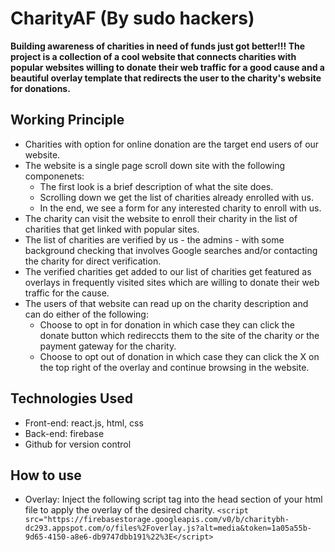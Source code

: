 # CharityAF (By sudo hackers)


**Building awareness of charities in need of funds just got better!!! The project is a collection of a cool website that connects charities with popular websites willing to donate their web traffic for a good cause and a beautiful overlay template that redirects the user to the charity's website for donations.** 



## Working Principle

* Charities with option for online donation are the target end users of our website.
* The website is a single page scroll down site with the following componenets:
  * The first look is a brief description of what the site does.
  * Scrolling down we get the list of charities already enrolled with us.
  * In the end, we see a form for any interested charity to enroll with us.
* The charity can visit the website to enroll their charity in the list of charities that get linked with popular sites.
* The list of charities are verified by us - the admins - with some background checking that involves Google searches and/or contacting the charity for direct verification.
* The verified charities get added to our list of charities get featured as overlays in frequently visited sites which are willing to donate their web traffic for the cause.
* The users of that website can read up on the charity description and can do either of the following:
  * Choose to opt in for donation in which case they can click the donate button which redireccts them to the site of the charity or the payment gateway for the charity.
  * Choose to opt out of donation in which case they can click the X on the top right of the overlay and continue browsing in the website.


## Technologies Used

* Front-end: react.js, html, css
* Back-end: firebase
* Github for version control


## How to use

* Overlay: Inject the following script tag into the head section of your html file to apply the overlay of the desired charity.
 ``` <script src="https://firebasestorage.googleapis.com/v0/b/charitybh-dc293.appspot.com/o/files%2Foverlay.js?alt=media&token=1a05a55b-9d65-4150-a8e6-db9747dbb191%22%3E</script> ```
 
 
 
 
 
 
 
 
 
 
